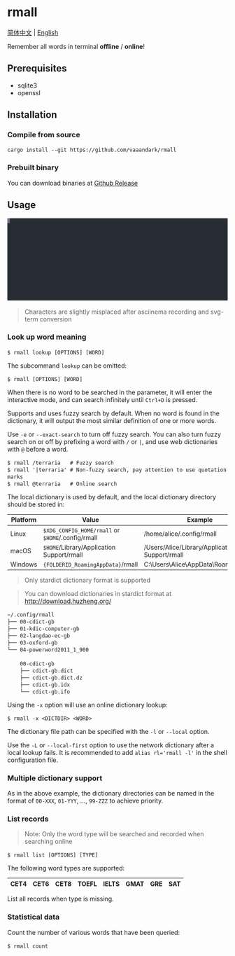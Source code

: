 # rmall

[简体中文](README.md) | [English](README-en.md)

Remember all words in terminal **offline** / **online**!

## Prerequisites

- sqlite3
- openssl

## Installation

### Compile from source

```console
cargo install --git https://github.com/vaaandark/rmall
```

### Prebuilt binary

You can download binaries at [Github Release](https://github.com/vaaandark/rmall/releases)

## Usage

![demo](images/demo.svg)

> Characters are slightly misplaced after asciinema recording and svg-term conversion

### Look up word meaning

```console
$ rmall lookup [OPTIONS] [WORD]
```

The subcommand `lookup` can be omitted:

```console
$ rmall [OPTIONS] [WORD]
```

When there is no word to be searched in the parameter, it will enter the interactive mode, and can search infinitely until `Ctrl+D` is pressed.

Supports and uses fuzzy search by default. When no word is found in the dictionary, it will output the most similar definition of one or more words.

Use `-e` or `--exact-search` to turn off fuzzy search. You can also turn fuzzy search on or off by prefixing a word with `/` or `|`, and use web dictionaries with `@` before a word.

```console
$ rmall /terraria   # Fuzzy search
$ rmall '|terraria' # Non-fuzzy search, pay attention to use quotation marks
$ rmall @terraria   # Online search
```

The local dictionary is used by default, and the local dictionary directory should be stored in:

|Platform | Value                                             | Example                                        |
| ------- | ------------------------------------------------- | ---------------------------------------------- |
| Linux   | `$XDG_CONFIG_HOME/rmall` or `$HOME`/.config/rmall | /home/alice/.config/rmall                      |
| macOS   | `$HOME`/Library/Application Support/rmall         | /Users/Alice/Library/Application Support/rmall |
| Windows | `{FOLDERID_RoamingAppData}`/rmall                 | C:\Users\Alice\AppData\Roaming/rmall           |

> Only stardict dictionary format is supported

> You can download dictionaries in stardict format at http://download.huzheng.org/

```plain
~/.config/rmall
├── 00-cdict-gb
├── 01-kdic-computer-gb
├── 02-langdao-ec-gb
├── 03-oxford-gb
└── 04-powerword2011_1_900

    00-cdict-gb
    ├── cdict-gb.dict
    ├── cdict-gb.dict.dz
    ├── cdict-gb.idx
    └── cdict-gb.ifo
```

Using the `-x` option will use an online dictionary lookup:

```console
$ rmall -x <DICTDIR> <WORD>
```

The dictionary file path can be specified with the `-l` or `--local` option.

Use the `-L` or `--local-first` option to use the network dictionary after a local lookup fails. It is recommended to add `alias rl='rmall -l'` in the shell configuration file.

### Multiple dictionary support

As in the above example, the dictionary directories can be named in the format of `00-XXX`, `01-YYY`, ..., `99-ZZZ` to achieve priority.

### List records

> Note: Only the word type will be searched and recorded when searching online

```console
$ rmall list [OPTIONS] [TYPE]
```

The following word types are supported:

CET4 | CET6 | CET8 | TOEFL | IELTS | GMAT | GRE | SAT
--- | --- | --- | --- | --- | --- | --- | ---

List all records when type is missing.

### Statistical data

Count the number of various words that have been queried:

```console
$ rmall count
```
